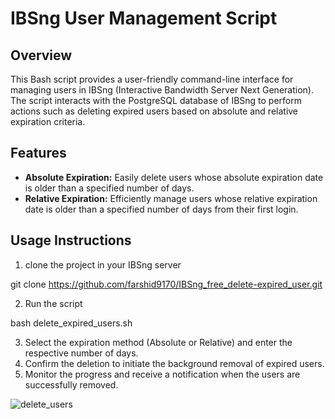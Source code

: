 # IBSng User Management Script

## Overview

This Bash script provides a user-friendly command-line interface for managing users in IBSng (Interactive Bandwidth Server Next Generation). The script interacts with the PostgreSQL database of IBSng to perform actions such as deleting expired users based on absolute and relative expiration criteria.

## Features

- **Absolute Expiration:** Easily delete users whose absolute expiration date is older than a specified number of days.
- **Relative Expiration:** Efficiently manage users whose relative expiration date is older than a specified number of days from their first login.

## Usage Instructions
1. clone the project in your IBSng server
   
git clone https://github.com/farshid9170/IBSng_free_delete-expired_user.git

2. Run the script

bash delete_expired_users.sh

3. Select the expiration method (Absolute or Relative) and enter the respective number of days.
4. Confirm the deletion to initiate the background removal of expired users.
5. Monitor the progress and receive a notification when the users are successfully removed.


![delete_users](https://github.com/farshid9170/IBSng_free_delete-expired_user/assets/99282372/b86c9320-ae00-436a-86ec-edb3cb01942e)

